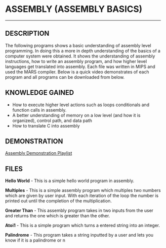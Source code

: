 # ASSEMBLY (ASSEMBLY BASICS)
--------------------------

DESCRIPTION
--------------------------
The following programs shows a basic understanding of assembly level programming.  In doing this a more in depth understanding of the basics of a computer system were obtained.  It shows the understanding of assembly instructions, how to write an assembly program, and how higher level languages get translated into assembly.  Each file was written in MIPS and used the MARS compiler. Below is a quick video demonstrates of each program and all programs can be downloaded from below.

KNOWLEDGE GAINED
--------------------------
* How to execute higher level actions such as loops conditionals and function calls in assembly.
* A better understanding of memory on a low level (and how it is organized), control path, and data path
* How to translate C into assembly

DEMONSTRATION
---------------------------
[Assembly Demonstration Playlist](https://www.youtube.com/watch?v=MGVN7sXXwvc&list=PLuSGM-MPAOebtWbRm12kRIfXmo8BgYERH)

FILES
---------------------------
**Hello World** - This is a simple hello world program in assembly. 	

**Multiples** - This is a simple assembly program which multiples two numbers which are given by user input.  With each iteration of the loop the number is printed out until the completion of the multiplication. 

**Greater Than** - This assembly program takes in two inputs from the user and returns the one which is greater than the other.

**Atoi1** - This is a simple program which turns a entered string into an integer.

**Palindrome** - This program takes a string inputted by a user and lets you know if it is a palindrome or n


